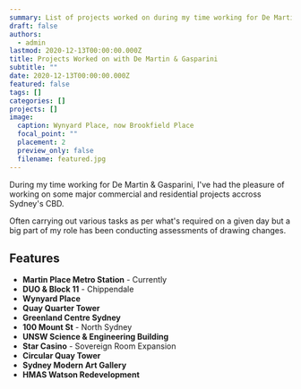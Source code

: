 ```yaml
---
summary: List of projects worked on during my time working for De Martin & Gasparini.
draft: false
authors:
  - admin
lastmod: 2020-12-13T00:00:00.000Z
title: Projects Worked on with De Martin & Gasparini
subtitle: ""
date: 2020-12-13T00:00:00.000Z
featured: false
tags: []
categories: []
projects: []
image:
  caption: Wynyard Place, now Brookfield Place
  focal_point: ""
  placement: 2
  preview_only: false
  filename: featured.jpg
---
```

During my time working for De Martin & Gasparini, I've had the pleasure of working on some major commercial and residential projects accross Sydney's CBD. 

Often carrying out various tasks as per what's required on a given day but a big part of my role has been conducting assessments of drawing changes.

## Features

* **Martin Place Metro Station** - Currently
* **DUO & Block 11** - Chippendale
* **Wynyard Place**
* **Quay Quarter Tower**[](https://wowchemy.com/docs/customization/)
* **Greenland Centre Sydney**
* **100 Mount St** - North Sydney
* **UNSW Science & Engineering Building**
* **Star Casino** - Sovereign Room Expansion
* **Circular Quay Tower**
* **Sydney Modern Art Gallery**
* **HMAS Watson Redevelopment**